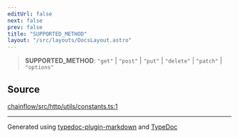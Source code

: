 ```yaml
---
editUrl: false
next: false
prev: false
title: "SUPPORTED_METHOD"
layout: "/src/layouts/DocsLayout.astro"
---
```


> **SUPPORTED\_METHOD**: `"get"` \| `"post"` \| `"put"` \| `"delete"` \| `"patch"` \| `"options"`

## Source

[chainflow/src/http/utils/constants.ts:1](https://github.com/edwinlzs/chainflow/blob/99ff659/src/http/utils/constants.ts#L1)

***

Generated using [typedoc-plugin-markdown](https://www.npmjs.com/package/typedoc-plugin-markdown) and [TypeDoc](https://typedoc.org/)
